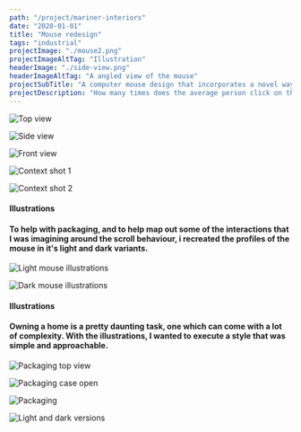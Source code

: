 ```yaml
---
path: "/project/mariner-interiors"
date: "2020-01-01"
title: "Mouse redesign"
tags: "industrial"
projectImage: "./mouse2.png"
projectImageAltTag: "Illustration"
headerImage: "./side-view.png"
headerImageAltTag: "A angled view of the mouse"
projectSubTitle: "A computer mouse design that incorporates a novel way to scroll"
projectDescription: "How many times does the average person click on their computer mouse a day? How many pixels do they move across their screen? How far do they scroll? Our computer mice get used a hell of a lot. Acknowledging this, I couldn't help but recognize a huge opportunity for impact. If you can make any type of small incremental improvement to a computer mouse, it would equal a huge amount of value over it's lifetime."
---
```


![Top view](./top-view.png)

![Side view](./side-view.png)

![Front view](./front-view.png)

![Context shot 1](./contextperspective.jpg)

![Context shot 2](./contextorthoganal.jpg)

<div class="project-sub-head">
    <h4 class="project-sub-title">
        Illustrations
    </h4>
    <h4 class="project-description">
        To help with packaging, and to help map out some of the interactions that I was imagining around the scroll behaviour, i recreated the profiles of the mouse in it's light and dark variants.
    </h4>
</div>

![Light mouse illustrations](./illustrations-light.png)

![Dark mouse illustrations](./illustrations-dark.png)

<div class="project-sub-head">
    <h4 class="project-sub-title">
        Illustrations
    </h4>
    <h4 class="project-description">
        Owning a home is a pretty daunting task, one which can come with a lot of complexity. With the illustrations, I wanted to execute a style that was simple and approachable. 
    </h4>
</div>

![Packaging top view](./top-view-packaging.png)

![Packaging case open](./packaging-case-open.png)

![Packaging](./packaging.jpg)

![Light and dark versions](./light-and-dark.jpg)
